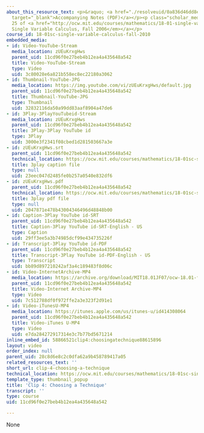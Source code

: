 ```yaml
---
about_this_resource_text: <p>&raquo; <a href="./resolveuid/0a836d46dd8efde5207d9e0ae45792b1"
  target="_blank">Accompanying Notes (PDF)</a></p><p class="scholar_medsm">From Lecture
  25 of <a href="http://ocw.mit.edu/courses/mathematics/18-01-single-variable-calculus-fall-2006/video-lectures/"><em>18.01
  Single Variable Calculus, Fall 2006</em></a></p>
course_id: 18-01sc-single-variable-calculus-fall-2010
embedded_media:
- id: Video-YouTube-Stream
  media_location: zUEuKrxgHws
  parent_uid: 11cd96f0e27beb4b12ea4a435648a542
  title: Video-YouTube-Stream
  type: Video
  uid: 3c80028e6a821b558ec8ec22180a3062
- id: Thumbnail-YouTube-JPG
  media_location: https://img.youtube.com/vi/zUEuKrxgHws/default.jpg
  parent_uid: 11cd96f0e27beb4b12ea4a435648a542
  title: Thumbnail-YouTube-JPG
  type: Thumbnail
  uid: 32832116da50a99dd83aaf8904a47de6
- id: 3Play-3PlayYouTubeid-Stream
  media_location: zUEuKrxgHws
  parent_uid: 11cd96f0e27beb4b12ea4a435648a542
  title: 3Play-3Play YouTube id
  type: 3Play
  uid: 3000e3f2341f08cbed1d281503667a3e
- id: zUEuKrxgHws.srt
  parent_uid: 11cd96f0e27beb4b12ea4a435648a542
  technical_location: https://ocw.mit.edu/courses/mathematics/18-01sc-single-variable-calculus-fall-2010/unit-3-the-definite-integral-and-its-applications/exam-3/review-for-exam-3/clip-4-choosing-a-technique/zUEuKrxgHws.srt
  title: 3play caption file
  type: null
  uid: 23eec047d2485fe0b257a0540e832df6
- id: zUEuKrxgHws.pdf
  parent_uid: 11cd96f0e27beb4b12ea4a435648a542
  technical_location: https://ocw.mit.edu/courses/mathematics/18-01sc-single-variable-calculus-fall-2010/unit-3-the-definite-integral-and-its-applications/exam-3/review-for-exam-3/clip-4-choosing-a-technique/zUEuKrxgHws.pdf
  title: 3play pdf file
  type: null
  uid: 2047871e478b43004346496d48848b00
- id: Caption-3Play YouTube id-SRT
  parent_uid: 11cd96f0e27beb4b12ea4a435648a542
  title: Caption-3Play YouTube id-SRT-English - US
  type: Caption
  uid: 29ff3ee5a3b74985dcf99e434735226f
- id: Transcript-3Play YouTube id-PDF
  parent_uid: 11cd96f0e27beb4b12ea4a435648a542
  title: Transcript-3Play YouTube id-PDF-English - US
  type: Transcript
  uid: bb89d897210242af3a4c189483f8d06c
- id: Video-InternetArchive-MP4
  media_location: https://archive.org/download/MIT18.01JF07/ocw-18.01-f07-lec25_300k.mp4
  parent_uid: 11cd96f0e27beb4b12ea4a435648a542
  title: Video-Internet Archive-MP4
  type: Video
  uid: 7c512788df0f972ffe2a3e323f2d91e1
- id: Video-iTunesU-MP4
  media_location: https://itunes.apple.com/us/itunes-u/id414308064
  parent_uid: 11cd96f0e27beb4b12ea4a435648a542
  title: Video-iTunes U-MP4
  type: Video
  uid: e7da284272917314e3c7b77bd5671214
inline_embed_id: 58866521clip4:choosingatechnique88615896
layout: video
order_index: null
parent_uid: 28c8d6e8c2c0dfa62a9b458789417a05
related_resources_text: ''
short_url: clip-4-choosing-a-technique
technical_location: https://ocw.mit.edu/courses/mathematics/18-01sc-single-variable-calculus-fall-2010/unit-3-the-definite-integral-and-its-applications/exam-3/review-for-exam-3/clip-4-choosing-a-technique
template_type: thumbnail_popup
title: 'Clip 4: Choosing a Technique'
transcript: ''
type: course
uid: 11cd96f0e27beb4b12ea4a435648a542

---
```

None